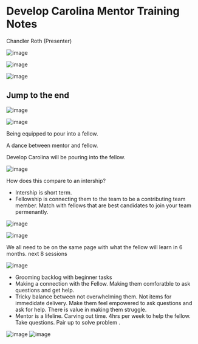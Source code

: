 # Develop Carolina Mentor Training Notes

Chandler Roth (Presenter)

![image](https://user-images.githubusercontent.com/2467354/142058547-526bb5d8-650a-4589-a880-13d9ac12eb2f.png)

![image](https://user-images.githubusercontent.com/2467354/142057434-ce154047-76a3-4f1e-bee7-e37ccd8c4de3.png)

![image](https://user-images.githubusercontent.com/2467354/142057618-f4d4350e-0232-4c7c-8e23-0649280f5879.png)


## Jump to the end

![image](https://user-images.githubusercontent.com/2467354/142059501-9313da06-cd69-415a-a8ca-6e3528a5b898.png)

![image](https://user-images.githubusercontent.com/2467354/142059547-95075c17-7c80-44e3-ab97-b8cacc1a19aa.png)

Being equipped to pour into a fellow.

A dance between mentor and fellow.

Develop Carolina will be pouring into the fellow.

![image](https://user-images.githubusercontent.com/2467354/142059722-790983f1-172b-4918-af91-6501622a1664.png)

How does this compare to an intership?
- Intership is short term.
- Fellowship is connecting them to the team to be a contributing team member.  Match with fellows that are best candidates to join your team permenantly. 

![image](https://user-images.githubusercontent.com/2467354/142059920-04d7c04c-e8a4-4b0f-a3de-abbf562016b3.png)

![image](https://user-images.githubusercontent.com/2467354/142059992-303ab97e-2891-44c1-a17d-f720d6fe75a6.png)

We all need to be on the same page with what the fellow will learn in 6 months.
next 8 sessions

![image](https://user-images.githubusercontent.com/2467354/142060153-8b136fe9-73cf-4479-b352-b94e2177f0bd.png)

- Grooming backlog with beginner tasks
- Making a connection with the Fellow.  Making them comforatble to ask questions and get help.
- Tricky balance between not overwhelming them.  Not items for immedidate delivery. Make them feel empowered to ask questions and ask for help.  There is value in making them struggle.
- Mentor is a lifeline.  Carving out time.  4hrs per week to help the fellow.  Take questions.  Pair up to solve problem .

![image](https://user-images.githubusercontent.com/2467354/142060925-6a736c12-199f-4ee1-8b90-f814a117c1c6.png)
![image](https://user-images.githubusercontent.com/2467354/142060974-478c2d37-0511-4015-bccc-dd91d9ce36b7.png)






